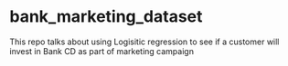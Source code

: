 # bank_marketing_dataset
This repo talks about using Logisitic regression to see if a customer will invest in Bank CD as part of marketing campaign
